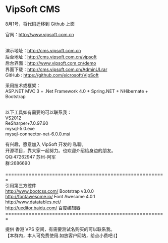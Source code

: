 ﻿VipSoft CMS
=======
8月1号，将代码迁移到 Github 上面

官网：http://www.vipsoft.com.cn <br/><br/>

演示地址：http://cms.vipsoft.com.cn <br/>
后台地址：http://cms.vipsoft.com.cn/vipsoft  <br/>
后台界面：http://www.vipsoft.com.cn/demo  <br/>
界面下载：http://cms.vipsoft.com.cn/AdminUI.rar  <br/>
GitHub  : https://github.com/eicrosoft/VipSoft  <br/>




采用技术或框架： <br/>
ASP.NET MVC 3 + .Net Framework 4.0 + Spring.NET + NHibernate + Bootstrap <br/>

 <br/>
以下工具如有需要的可以联系我： <br/>
VS2012  <br/>
ReSharper+7.0.97.60 <br/>
mysql-5.0.exe <br/>
mysql-connector-net-6.0.0.msi <br/>
 

有兴趣，愿意加入 VipSoft 开发的 私聊。 <br/>
开源项目，靠大家一起努力。也欢迎介绍给身边的朋友。 <br/>
QQ:47262947  苏州-阿军   <br/>
群:2686690 <br/>
 <br/>
======================================================= <br/>
引用第三方控件 <br/>
http://www.bootcss.com/						Bootstrap v3.0.0 <br/>
http://fontawesome.io/						 Font Awesome 4.0.1 <br/>
http://www.datatables.net/   <br/>
http://ueditor.baidu.com/    百度编辑器<br/>
======================================================= <br/>

提供 香港 VPS 空间，有需要测试名购买的可以联系我。<br/>
【本群内，本人可免费使用.如放客户网站，给点小费吧:)】 <br/>


